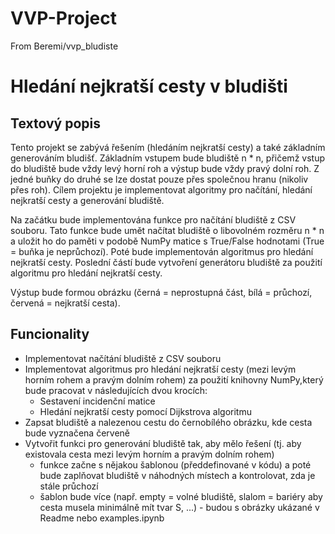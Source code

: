 # VVP-Project

From Beremi/vvp_bludiste

# Hledání nejkratší cesty v bludišti
## Textový popis

Tento projekt se zabývá řešením (hledáním nejkratší cesty) a také základním generováním bludišť. Základním vstupem bude bludiště n * n, přičemž vstup do bludiště bude vždy levý horní roh a výstup bude vždy pravý dolní roh. Z jedné buňky do druhé se lze dostat pouze přes společnou hranu (nikoliv přes roh). Cílem projektu je implementovat algoritmy pro načítání, hledání nejkratší cesty a generování bludiště.

Na začátku bude implementována funkce pro načítání bludiště z CSV souboru. Tato funkce bude umět načítat bludiště o libovolném rozměru n * n a uložit ho do paměti v podobě NumPy matice s True/False hodnotami (True = buňka je neprůchozí). Poté bude implementován algoritmus pro hledání nejkratší cesty. Poslední částí bude vytvoření generátoru bludiště za použití algoritmu pro hledání nejkratší cesty.

Výstup bude formou obrázku (černá = neprostupná část, bílá = průchozí, červená = nejkratší cesta).
## Funcionality

-   Implementovat načítání bludiště z CSV souboru
-   Implementovat algoritmus pro hledání nejkratší cesty (mezi levým horním rohem a pravým dolním rohem) za použití knihovny NumPy,který bude pracovat v následujících dvou krocích:
    -   Sestavení incidenční matice
    -   Hledání nejkratší cesty pomocí Dijkstrova algoritmu
-   Zapsat bludiště a nalezenou cestu do černobílého obrázku, kde cesta bude vyznačena červeně
-   Vytvořit funkci pro generování bludiště tak, aby mělo řešení (tj. aby existovala cesta mezi levým horním a pravým dolním rohem)
    -   funkce začne s nějakou šablonou (předdefinované v kódu) a poté bude zaplňovat bludiště v náhodných místech a kontrolovat, zda je stále průchozí
    -   šablon bude více (např. empty = volné bludiště, slalom = bariéry aby cesta musela minimálně mít tvar S, ...) - budou s obrázky ukázané v Readme nebo examples.ipynb

